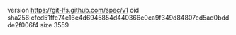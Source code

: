 version https://git-lfs.github.com/spec/v1
oid sha256:cfed51ffe74e16e4d6945854d440366e0ca9f349d84807ed5ad0bddde2f006f4
size 3559
